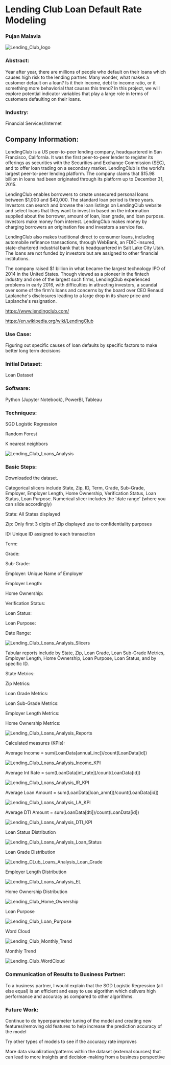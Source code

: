 # Lending Club Loan Default Rate Modeling
### Pujan Malavia

![Lending_Club_logo](https://user-images.githubusercontent.com/19572673/62312068-3f633280-b45b-11e9-98b8-91894e557d60.png)

### Abstract:

Year after year, there are millions of people who default on their loans which causes high risk to the lending partner. Many wonder, what makes a customer default on a loan? Is it their income, debt to income ratio, or it something more behaviorial that causes this trend? In this project, we will explore potential indicator variables that play a large role in terms of customers defaulting on their loans. 

### Industry:
Financial Services/Internet

## Company Information:
LendingClub is a US peer-to-peer lending company, headquartered in San Francisco, California. It was the first peer-to-peer lender to register its offerings as securities with the Securities and Exchange Commission (SEC), and to offer loan trading on a secondary market. LendingClub is the world's largest peer-to-peer lending platform. The company claims that $15.98 billion in loans had been originated through its platform up to December 31, 2015.

LendingClub enables borrowers to create unsecured personal loans between $1,000 and $40,000. The standard loan period is three years. Investors can search and browse the loan listings on LendingClub website and select loans that they want to invest in based on the information supplied about the borrower, amount of loan, loan grade, and loan purpose. Investors make money from interest. LendingClub makes money by charging borrowers an origination fee and investors a service fee.

LendingClub also makes traditional direct to consumer loans, including automobile refinance transactions, through WebBank, an FDIC-insured, state-chartered industrial bank that is headquartered in Salt Lake City Utah. The loans are not funded by investors but are assigned to other financial institutions.

The company raised $1 billion in what became the largest technology IPO of 2014 in the United States. Though viewed as a pioneer in the fintech industry and one of the largest such firms, LendingClub experienced problems in early 2016, with difficulties in attracting investors, a scandal over some of the firm's loans and concerns by the board over CEO Renaud Laplanche's disclosures leading to a large drop in its share price and Laplanche's resignation.

https://www.lendingclub.com/

https://en.wikipedia.org/wiki/LendingClub

### Use Case:
Figuring out specific causes of loan defaults by specific factors to make better long term decisions

### Initial Dataset:
Loan Dataset

### Software:
Python (Jupyter Notebook), PowerBI, Tableau

### Techniques:

SGD Logistic Regression

Random Forest 

K nearest neighbors

![Lending_Club_Loans_Analysis](https://user-images.githubusercontent.com/19572673/57266477-155fc700-704a-11e9-88f3-afe81df3606c.PNG)

### Basic Steps:

Downloaded the dataset. 

Categorical slicers include State, Zip, ID, Term, Grade, Sub-Grade, Employer, Employer Length, Home Ownership, Verification Status, Loan Status, Loan Purpose. Numerical slicer includes the 'date range' (where you can slide accordingly)

State: All States displayed

Zip: Only first 3 digits of Zip displayed use to confidentiality purposes

ID: Unique ID assigned to each transaction

Term: 

Grade:

Sub-Grade:

Employer: Unique Name of Employer

Employer Length:

Home Ownership:

Verification Status:

Loan Status:

Loan Purpose:

Date Range:

![Lending_Club_Loans_Analysis_Slicers](https://user-images.githubusercontent.com/19572673/57423158-d4e68180-71e0-11e9-9f81-4caaeed99774.PNG)

Tabular reports include by State, Zip, Loan Grade, Loan Sub-Grade Metrics, Employer Length, Home Ownership, Loan Purpose, Loan Status, and by specific ID. 

State Metrics:

Zip Metrics:

Loan Grade Metrics:

Loan Sub-Grade Metrics:

Employer Length Metrics:

Home Ownership Metrics:

![Lending_Club_Loans_Analysis_Reports](https://user-images.githubusercontent.com/19572673/57493298-52b69580-7292-11e9-9f7a-377d8807c6a4.PNG)

Calculated measures (KPIs):

Average Income = sum(LoanData[annual_inc])/count(LoanData[id])

![Lending_Club_Loans_Analysis_Income_KPI](https://user-images.githubusercontent.com/19572673/57495391-e80a5780-729b-11e9-8950-bbe980a85caa.PNG)

Average Int Rate = sum(LoanData[int_rate])/count(LoanData[id])

![Lending_Club_Loans_Analysis_IR_KPI](https://user-images.githubusercontent.com/19572673/57495392-e80a5780-729b-11e9-8faa-6d9f3846a57a.PNG)

Average Loan Amount = sum(LoanData[loan_amnt])/count(LoanData[id])

![Lending_Club_Loans_Analysis_LA_KPI](https://user-images.githubusercontent.com/19572673/57495393-e80a5780-729b-11e9-8843-381847bd0adf.PNG)

Average DTI Amount = sum(LoanData[dti])/count(LoanData[id])

![Lending_Club_Loans_Analysis_DTI_KPI](https://user-images.githubusercontent.com/19572673/57495390-e80a5780-729b-11e9-849d-0b7c20444de8.PNG)

Loan Status Distribution

![Lending_Club_Loans_Analysis_Loan_Status](https://user-images.githubusercontent.com/19572673/57498385-ada7b700-72a9-11e9-8edd-2769be9153d1.PNG)

Loan Grade Distribution

![Lending_CLub_Loans_Analysis_Loan_Grade](https://user-images.githubusercontent.com/19572673/57498384-ada7b700-72a9-11e9-8188-53db4fefd16e.PNG)

Employer Length Distribution

![Lending_Club_Loans_Analysis_EL](https://user-images.githubusercontent.com/19572673/57498383-ada7b700-72a9-11e9-9c19-5ce61d21168d.PNG)

Home Ownership Distribution

![Lending_Club_Home_Ownership](https://user-images.githubusercontent.com/19572673/57498382-ada7b700-72a9-11e9-957f-6f2523d9f6c1.PNG)

Loan Purpose

![Lending_Club_Loan_Purpose](https://user-images.githubusercontent.com/19572673/60401056-14c74680-9b4a-11e9-9298-f67a17c114ba.PNG)

Word Cloud

![Lending_Club_Monthly_Trend](https://user-images.githubusercontent.com/19572673/60401067-3e806d80-9b4a-11e9-8927-4ce829cac2b8.PNG)

Monthly Trend

![Lending_Club_WordCloud](https://user-images.githubusercontent.com/19572673/60401068-3e806d80-9b4a-11e9-8cae-e2063cb9aa2e.PNG)

### Communication of Results to Business Partner:
To a business partner, I would explain that the SGD Logistic Regression (all else equal) is an efficient and easy to use algorithm which delivers high performance and accuracy as compared to other algorithms.

### Future Work:
Continue to do hyperparameter tuning of the model and creating new features/removing old features to help increase the prediction accuracy of the model

Try other types of models to see if the accuracy rate improves

More data visualization/patterns within the dataset (external sources) that can lead to more insights and decision-making from a business perspective
